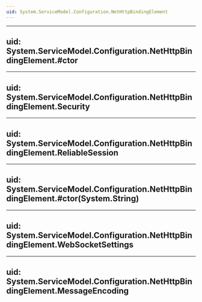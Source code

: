 ```yaml
---
uid: System.ServiceModel.Configuration.NetHttpBindingElement
---
```


---
uid: System.ServiceModel.Configuration.NetHttpBindingElement.#ctor
---

---
uid: System.ServiceModel.Configuration.NetHttpBindingElement.Security
---

---
uid: System.ServiceModel.Configuration.NetHttpBindingElement.ReliableSession
---

---
uid: System.ServiceModel.Configuration.NetHttpBindingElement.#ctor(System.String)
---

---
uid: System.ServiceModel.Configuration.NetHttpBindingElement.WebSocketSettings
---

---
uid: System.ServiceModel.Configuration.NetHttpBindingElement.MessageEncoding
---
